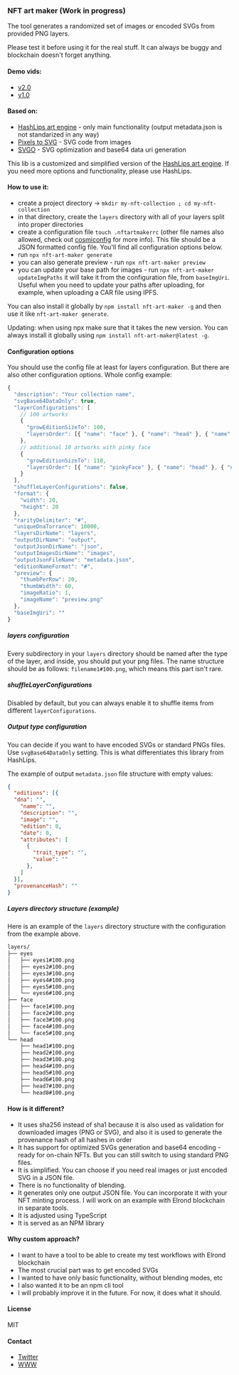 ### NFT art maker (Work in progress)

The tool generates a randomized set of images or encoded SVGs from provided PNG layers.

Please test it before using it for the real stuff. It can always be buggy and blockchain doesn't forget anything.

#### Demo vids:
- [v2.0](https://youtu.be/A_Qw9SLVT6M)
- [v1.0](https://youtu.be/uU10k6q79P8)

#### Based on:
- [HashLips art engine](https://github.com/HashLips/hashlips_art_engine) - only main functionality (output metadata.json is not standarized in any way)
- [Pixels to SVG](https://codepen.io/shshaw/pen/XbxvNj) - SVG code from images
- [SVGO](https://github.com/svg/svgo) - SVG optimization and base64 data uri generation

This lib is a customized and simplified version of the [HashLips art engine](https://github.com/HashLips/hashlips_art_engine). If you need more options and functionality, please use HashLips.

#### How to use it:
- create a project directory -> `mkdir my-nft-collection ; cd my-nft-collection`
- in that directory, create the `layers` directory with all of your layers split into proper directories
- create a configuration file `touch .nftartmakerrc` (other file names also allowed, check out [cosmiconfig](https://github.com/davidtheclark/cosmiconfig) for more info). This file should be a JSON formatted config file. You'll find all configuration options below.
- run `npx nft-art-maker generate`
- you can also generate preview - run `npx nft-art-maker preview`
- you can update your base path for images - run `npx nft-art-maker updateImgPaths` it will take it from the configuration file, from `baseImgUri`. Useful when you need to update your paths after uploading, for example, when uploading a CAR file using IPFS.

You can also install it globally by `npm install nft-art-maker -g` and then use it like `nft-art-maker generate`.

Updating: when using npx make sure that it takes the new version. You can always install it globally using `npm install nft-art-maker@latest -g`.

#### Configuration options

You should use the config file at least for layers configuration. But there are also other configuration options. Whole config example: 

```javascript
{
  "description": "Your collection name",
  "svgBase64DataOnly": true,
  "layerConfigurations": [
    // 100 artworks
    {
      "growEditionSizeTo": 100,
      "layersOrder": [{ "name": "face" }, { "name": "head" }, { "name": "eyes" }]
    },
    // additional 10 artworks with pinky face
    {
      "growEditionSizeTo": 110,
      "layersOrder": [{ "name": "pinkyFace" }, { "name": "head" }, { "name": "eyes" }]
    }
  ],
  "shuffleLayerConfigurations": false,
  "format": {
    "width": 20,
    "height": 20
  },
  "rarityDelimiter": "#",
  "uniqueDnaTorrance": 10000,
  "layersDirName": "layers",
  "outputDirName": "output",
  "outputJsonDirName": "json",
  "outputImagesDirName": "images",
  "outputJsonFileName": "metadata.json",
  "editionNameFormat": "#",
  "preview": {
    "thumbPerRow": 20,
    "thumbWidth": 60,
    "imageRatio": 1,
    "imageName": "preview.png"
  },
  "baseImgUri": ""
}
```

##### layers configuration

Every subdirectory in your `layers` directory should be named after the type of the layer, and inside, you should put your png files. The name structure should be as follows: `filename1#100.png`, which means this part isn't rare.

##### shuffleLayerConfigurations

Disabled by default, but you can always enable it to shuffle items from different `layerConfigurations`.

##### Output type configuration

You can decide if you want to have encoded SVGs or standard PNGs files. Use `svgBase64DataOnly` setting. This is what differentiates this library from HashLips.

The example of output `metadata.json` file structure with empty values:

```json
{
  "editions": [{
  "dna": "",
    "name": "",
    "description": "",
    "image": "",
    "edition": 0,
    "date": 0,
    "attributes": [
      {
        "trait_type": "",
        "value": ""
      },
    ]
  }],
  "provenanceHash": ""
}
```

##### Layers directory structure (example)

Here is an example of the `layers` directory structure with the configuration from the example above.

```bash
layers/
├── eyes
│   ├── eyes1#100.png
│   ├── eyes2#100.png
│   ├── eyes3#100.png
│   ├── eyes4#100.png
│   ├── eyes5#100.png
│   └── eyes6#100.png
├── face
│   ├── face1#100.png
│   ├── face2#100.png
│   ├── face3#100.png
│   ├── face4#100.png
│   └── face5#100.png
└── head
    ├── head1#100.png
    ├── head2#100.png
    ├── head3#100.png
    ├── head4#100.png
    ├── head5#100.png
    ├── head6#100.png
    ├── head7#100.png
    └── head8#100.png
```

#### How is it different?
- It uses sha256 instead of sha1 because it is also used as validation for downloaded images (PNG or SVG), and also it is used to generate the provenance hash of all hashes in order
- It has support for optimized SVGs generation and base64 encoding - ready for on-chain NFTs. But you can still switch to using standard PNG files.
- It is simplified. You can choose if you need real images or just encoded SVG in a JSON file.
- There is no functionality of blending.
- It generates only one output JSON file. You can incorporate it with your NFT minting process. I will work on an example with Elrond blockchain in separate tools.
- It is adjusted using TypeScript
- It is served as an NPM library

#### Why custom approach?
- I want to have a tool to be able to create my test workflows with Elrond blockchain
- The most crucial part was to get encoded SVGs
- I wanted to have only basic functionality, without blending modes, etc
- I also wanted it to be an npm cli tool
- I will probably improve it in the future. For now, it does what it should.

#### License

MIT

#### Contact

- [Twitter](https://twitter.com/JulianCwirko)
- [WWW](https://www.julian.io)
